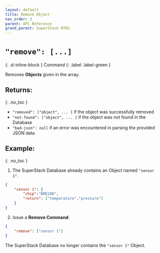 ```yaml
---
layout: default
title: Remove Object
nav_order: 3
parent: API Reference
grand_parent: SuperStack RTOS
---
```


# `"remove": [...]`
{: .d-inline-block }
Command
{: .label .label-green }

Removes **Objects** given in the array.

## Returns:
{: .no_toc }

- `"removed": ["object", ... ]` if the object was successfully removed
- `"not-found": ["object", ... ]` if the object was not found in the Database
- `"bad-json": null` if an error was encountered in parsing the provided JSON data

## Example:
{: .no_toc }

1. The SuperStack Database already contains an Object named `"sensor 1"`.
```json
{
    "sensor 1": {
        "chip":"BME280",
        "return": ["temperature","pressure"]
    }
}
```

2. Issue a **Remove Command**:
```json
{
    "remove": ["sensor 1"]
}
```

The SuperStack Database no longer contains the `"sensor 1"` Object.
